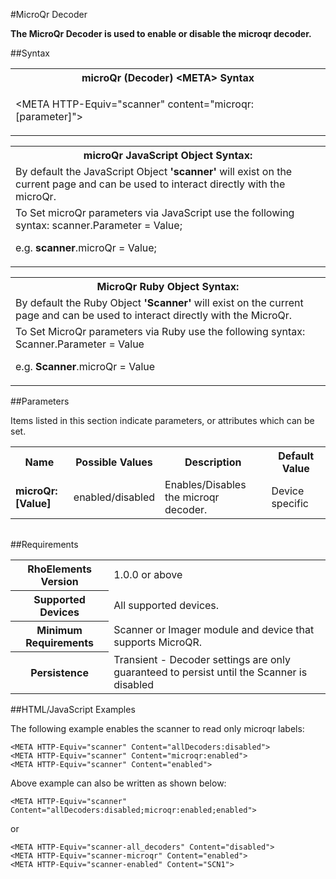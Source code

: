 
#MicroQr Decoder

<b>
The MicroQr Decoder is used to enable or disable the microqr decoder.
</b>

##Syntax

<table class="re-table"><tr><th class="tableHeading">microQr (Decoder) &lt;META&gt; Syntax
</th></tr><tr><td class="clsSyntaxCells clsOddRow"><p>&lt;META HTTP-Equiv="scanner" content="microqr:[parameter]"&gt;</p></td></tr></table>
<table class="re-table"><tr><th class="tableHeading">microQr JavaScript Object Syntax:</th></tr><tr><td class="clsSyntaxCells clsOddRow">
By default the JavaScript Object <b>'scanner'</b> will exist on the current page and can be used to interact directly with the microQr.
</td></tr><tr><td class="clsSyntaxCells clsEvenRow">
To Set microQr parameters via JavaScript use the following syntax: scanner.Parameter = Value;
<P />e.g. <b>scanner</b>.microQr = Value;
</td></tr></table>
<table class="re-table"><tr><th class="tableHeading">MicroQr Ruby Object Syntax:</th></tr><tr><td class="clsSyntaxCells clsOddRow">
By default the Ruby Object <b>'Scanner'</b> will exist on the current page and can be used to interact directly with the MicroQr.
</td></tr><tr><td class="clsSyntaxCells clsEvenRow">
To Set MicroQr parameters via Ruby use the following syntax: Scanner.Parameter = Value
<P />e.g. <b>Scanner</b>.microQr = Value
</td></tr></table>



##Parameters


Items listed in this section indicate parameters, or attributes which can be set.
<table class="re-table"><col width="20%" /><col width="20%" /><col width="38%" /><col width="22%" /><tr><th class="tableHeading">Name</th><th class="tableHeading">Possible Values</th><th class="tableHeading">Description</th><th class="tableHeading">Default Value</th></tr><tr><td class="clsSyntaxCells clsOddRow"><b>microQr:[Value]
</b></td><td class="clsSyntaxCells clsOddRow">enabled/disabled</td><td class="clsSyntaxCells clsOddRow">Enables/Disables the microqr decoder.</td><td class="clsSyntaxCells clsOddRow">Device specific</td></tr></table>
<table class="re-table"><col width="78%" /><col width="8%" /><col width="1%" /><col width="5%" /><col width="1%" /><col width="5%" /><col width="2%" /></table>





##Requirements

<table class="re-table"><tr><th class="tableHeading">RhoElements Version</th><td class="clsSyntaxCell clsEvenRow">1.0.0 or above
</td></tr><tr><th class="tableHeading">Supported Devices</th><td class="clsSyntaxCell clsOddRow">All supported devices.</td></tr><tr><th class="tableHeading">Minimum Requirements</th><td class="clsSyntaxCell clsOddRow">Scanner or Imager module and device that supports MicroQR.</td></tr><tr><th class="tableHeading">Persistence</th><td class="clsSyntaxCell clsEvenRow">Transient - Decoder settings are only guaranteed to persist until the Scanner is disabled</td></tr></table>


##HTML/JavaScript Examples

The following example enables the scanner to read only microqr labels:

	<META HTTP-Equiv="scanner" Content="allDecoders:disabled">
	<META HTTP-Equiv="scanner" Content="microqr:enabled">
	<META HTTP-Equiv="scanner" Content="enabled">
	
Above example can also be written as shown below:

	<META HTTP-Equiv="scanner" Content="allDecoders:disabled;microqr:enabled;enabled">
	
or

	<META HTTP-Equiv="scanner-all_decoders" Content="disabled">
	<META HTTP-Equiv="scanner-microqr" Content="enabled">
	<META HTTP-Equiv="scanner-enabled" Content="SCN1">
	


